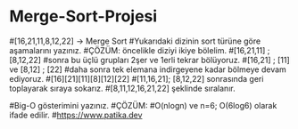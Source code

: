 # Merge-Sort-Projesi
#[16,21,11,8,12,22] -> Merge Sort
#Yukarıdaki dizinin sort türüne göre aşamalarını yazınız.
#ÇÖZÜM: öncelikle diziyi ikiye bölelim.
#[16,21,11]  ;   [8,12,22]
#sonra bu üçlü grupları 2şer ve 1erli tekrar bölüyoruz.
#[16,21] ; [11] ve [8,12] ; [22]
#daha sonra tek elemana indirgeyene kadar bölmeye devam ediyoruz.
#[16][21][11][8][12][22]
#[11,16,21]; [8,12,22] sonrasında geri toplayarak sıraya sokarız.
#[8,11,12,16,21,22] şeklinde sıralanır.

#Big-O gösterimini yazınız.
#ÇÖZÜM:
#O(nlogn) ve n=6; O(6log6) olarak ifade edilir.
#https://www.patika.dev
